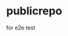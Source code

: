 # publicrepo
for e2e test
















































































































































































































